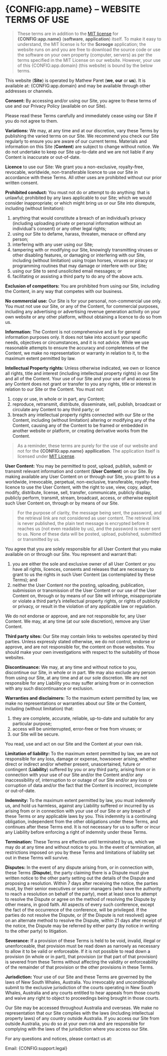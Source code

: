 # {CONFIG:app.name} – WEBSITE TERMS OF USE

> These terms are in addition to the [MIT license](/license) for **{CONFIG:app.name}** (**software**, **application**) itself. To make it easy to understand, the MIT license is for the **Scrooge** application; the website runs on and you are free to download the source code or use the software on your own property (computer, servers) as per the terms specified in the MIT License on our website. However, your use of this {CONFIG:app.domain} (this website) is bound by the below terms.

This website (**Site**) is operated by Mathew Paret (**we**, **our** or **us**).  It is available at: {CONFIG:app.domain} and may be available through other addresses or channels.

**Consent:** By accessing and/or using our Site, you agree to these terms of use and our Privacy Policy (available on our Site).

Please read these Terms carefully and immediately cease using our Site if you do not agree to them. 

**Variations:** We may, at any time and at our discretion, vary these Terms by publishing the varied terms on our Site. We recommend you check our Site regularly to ensure you are aware of our current terms. Materials and information on this Site (**Content**) are subject to change without notice. We do not undertake to keep our Site up-to-date and we are not liable if any Content is inaccurate or out-of-date.

**Licence** to use our Site: We grant you a non-exclusive, royalty-free, revocable, worldwide, non-transferable licence to use our Site in accordance with these Terms.  All other uses are prohibited without our prior written consent.

**Prohibited conduct:** You must not do or attempt to do anything: that is unlawful; prohibited by any laws applicable to our Site; which we would consider inappropriate; or which might bring us or our Site into disrepute, including (without limitation):

1. anything that would constitute a breach of an individual’s privacy (including uploading private or personal information without an individual's consent) or any other legal rights;
1. using our Site to defame, harass, threaten, menace or offend any person;
1. interfering with any user using our Site;
1. tampering with or modifying our Site, knowingly transmitting viruses or other disabling features, or damaging or interfering with our Site, including (without limitation) using trojan horses, viruses or piracy or programming routines that may damage or interfere with our Site;
1. using our Site to send unsolicited email messages; or
1. facilitating or assisting a third party to do any of the above acts.

**Exclusion of competitors:** You are prohibited from using our Site, including the Content, in any way that competes with our business.  

**No commercial use:** Our Site is for your personal, non-commercial use only. You must not use our Site, or any of the Content, for commercial purposes, including any advertising or advertising revenue generation activity on your own website or any other platform, without obtaining a licence to do so from us.

**Information:** The Content is not comprehensive and is for general information purposes only.  It does not take into account your specific needs, objectives or circumstances, and it is not advice.  While we use reasonable attempts to ensure the accuracy and completeness of the Content, we make no representation or warranty in relation to it, to the maximum extent permitted by law. 

**Intellectual Property rights:** Unless otherwise indicated, we own or licence all rights, title and interest (including intellectual property rights) in our Site and all of the Content. Your use of our Site and your use of and access to any Content does not grant or transfer to you any rights, title or interest in relation to our Site or the Content. You must not: 

1. copy or use, in whole or in part, any Content; 
1. reproduce, retransmit, distribute, disseminate, sell, publish, broadcast or circulate any Content to any third party; or
1. breach any intellectual property rights connected with our Site or the Content, including (without limitation) altering or modifying any of the Content, causing any of the Content to be framed or embedded in another website or platform, or creating derivative works from the Content.

> As a reminder, these terms are purely for the use of our website and not for the **{CONFIG:app.name}** **appllication**. The application itself is licensed under [MIT License](/license).

**User Content:** You may be permitted to post, upload, publish, submit or transmit relevant information and content (**User Content**) on our Site.  By making available any User Content on or through our Site, you grant to us a worldwide, irrevocable, perpetual, non-exclusive, transferable, royalty-free licence to use the User Content, with the right to use, view, copy, adapt, modify, distribute, license, sell, transfer, communicate, publicly display, publicly perform, transmit, stream, broadcast, access, or otherwise exploit such User Content on, through or by means of our Site.

> For the purpose of clarity, the message being sent, the password, and the retrieval link are not considered as user content. The retrieval link is never published, the plain text message is encrypted before it reaches us (not even readable by us), and the password is never sent to us. None of these data will be posted, upload, published, submitted or transmitted by us. 

You agree that you are solely responsible for all User Content that you make available on or through our Site.  You represent and warrant that: 

1. you are either the sole and exclusive owner of all User Content or you have all rights, licences, consents and releases that are necessary to grant to us the rights in such User Content (as contemplated by these Terms); and
1. neither the User Content nor the posting, uploading, publication, submission or transmission of the User Content or our use of the User Content on, through or by means of our Site will infringe, misappropriate or violate a third party’s intellectual property rights, or rights of publicity or privacy, or result in the violation of any applicable law or regulation.

We do not endorse or approve, and are not responsible for, any User Content. We may, at any time (at our sole discretion), remove any User Content.

**Third party sites:** Our Site may contain links to websites operated by third parties.  Unless expressly stated otherwise, we do not control, endorse or approve, and are not responsible for, the content on those websites.  You should make your own investigations with respect to the suitability of those websites.  

**Discontinuance:** We may, at any time and without notice to you, discontinue our Site, in whole or in part.  We may also exclude any person from using our Site, at any time and at our sole discretion. We are not responsible for any Liability you may suffer arising from or in connection with any such discontinuance or exclusion.

**Warranties and disclaimers:** To the maximum extent permitted by law, we make no representations or warranties about our Site or the Content, including (without limitation) that:

1. they are complete, accurate, reliable, up-to-date and suitable for any particular purpose; 
1. access will be uninterrupted, error-free or free from viruses; or
1. our Site will be secure.

You read, use and act on our Site and the Content at your own risk.

**Limitation of liability:** To the maximum extent permitted by law, we are not responsible for any loss, damage or expense, howsoever arising, whether direct or indirect and/or whether present, unascertained, future or contingent (**Liability**) suffered by you or any third party, arising from or in connection with your use of our Site and/or the Content and/or any inaccessibility of, interruption to or outage of our Site and/or any loss or corruption of data and/or the fact that the Content is incorrect, incomplete or out-of-date. 

**Indemnity:** To the maximum extent permitted by law, you must indemnify us, and hold us harmless, against any Liability suffered or incurred by us arising from or in connection with your use of our Site or any breach of these Terms or any applicable laws by you. This indemnity is a continuing obligation, independent from the other obligations under these Terms, and continues after these Terms end.  It is not necessary for us to suffer or incur any Liability before enforcing a right of indemnity under these Terms.

**Termination:** These Terms are effective until terminated by us, which we may do at any time and without notice to you.  In the event of termination, all restrictions imposed on you by these Terms and limitations of liability set out in these Terms will survive.

**Disputes:** In the event of any dispute arising from, or in connection with, these Terms (**Dispute**), the party claiming there is a Dispute must give written notice to the other party setting out the details of the Dispute and proposing a resolution. Within 7 days after receiving the notice, the parties must, by their senior executives or senior managers (who have the authority to reach a resolution on behalf of the party), meet at least once to attempt to resolve the Dispute or agree on the method of resolving the Dispute by other means, in good faith.  All aspects of every such conference, except the fact of the occurrence of the conference, will be privileged. If the parties do not resolve the Dispute, or (if the Dispute is not resolved) agree on an alternate method to resolve the Dispute, within 21 days after receipt of the notice, the Dispute may be referred by either party (by notice in writing to the other party) to litigation.

**Severance:** If a provision of these Terms is held to be void, invalid, illegal or unenforceable, that provision must be read down as narrowly as necessary to allow it to be valid or enforceable. If it is not possible to read down a provision (in whole or in part), that provision (or that part of that provision) is severed from these Terms without affecting the validity or enforceability of the remainder of that provision or the other provisions in these Terms.

**Jurisdiction:** Your use of our Site and these Terms are governed by the laws of New South Whales, Australia. You irrevocably and unconditionally submit to the exclusive jurisdiction of the courts operating in New South Whales, Australia and any courts entitled to hear appeals from those courts and waive any right to object to proceedings being brought in those courts. 

Our Site may be accessed throughout Australia and overseas.  We make no representation that our Site complies with the laws (including intellectual property laws) of any country outside Australia.  If you access our Site from outside Australia, you do so at your own risk and are responsible for complying with the laws of the jurisdiction where you access our Site.

For any questions and notices, please contact us at:

Email: {CONFIG:support.legal}